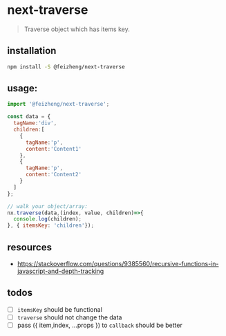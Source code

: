 # next-traverse
> Traverse object which has items key.

## installation
```bash
npm install -S @feizheng/next-traverse
```

## usage:
```js
import '@feizheng/next-traverse';

const data = {
  tagName:'div',
  children:[
    {
      tagName:'p',
      content:'Content1'
    },
    {
      tagName:'p',
      content:'Content2'
    }
  ]
};

// walk your object/array:
nx.traverse(data,(index, value, children)=>{
  console.log(children);
}, { itemsKey: 'children'});
```

## resources
- https://stackoverflow.com/questions/9385560/recursive-functions-in-javascript-and-depth-tracking

## todos
- [ ] `itemsKey` should be functional
- [ ] `traverse` should not change the data
- [ ] pass ({ item,index, ...props }) to `callback` should be better
